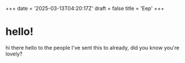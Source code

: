 +++
date = '2025-03-13T04:20:17Z'
draft = false
title = 'Eep'
+++
# hello!

hi there hello to the people I've sent this to already, did you know you're lovely? 
